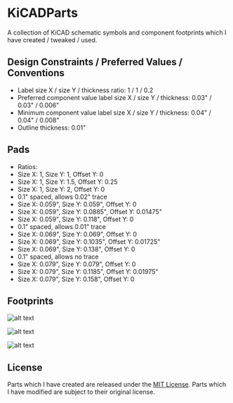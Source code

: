 KiCADParts
==========

A collection of KiCAD schematic symbols and component footprints which I have created / tweaked / used.

## Design Constraints / Preferred Values / Conventions

* Label size X / size Y / thickness ratio: 1 / 1 / 0.2
 * Preferred component value label size X / size Y / thickness: 0.03" / 0.03" / 0.006"
 * Minimum component value label size X / size Y / thickness: 0.04" / 0.04" / 0.008"
* Outline thickness: 0.01"

## Pads

* Ratios:
 * Size X: 1, Size Y: 1, Offset Y: 0
 * Size X: 1, Size Y: 1.5, Offset Y: 0.25
 * Size X: 1, Size Y: 2, Offset Y: 0
* 0.1" spaced, allows 0.02" trace
 * Size X: 0.059", Size Y: 0.059", Offset Y: 0
 * Size X: 0.059", Size Y: 0.0885", Offset Y: 0.01475"
 * Size X: 0.059", Size Y: 0.118", Offset Y: 0
* 0.1" spaced, allows 0.01" trace
 * Size X: 0.069", Size Y: 0.069", Offset Y: 0
 * Size X: 0.069", Size Y: 0.1035", Offset Y: 0.01725"
 * Size X: 0.069", Size Y: 0.138", Offset Y: 0
* 0.1" spaced, allows no trace
 * Size X: 0.079", Size Y: 0.079", Offset Y: 0
 * Size X: 0.079", Size Y: 0.1185", Offset Y: 0.01975"
 * Size X: 0.079", Size Y: 0.158", Offset Y: 0

## Footprints

![alt text](https://raw.github.com/pepaslabs/KiCADParts/master/github%20media/resistors_PL_mod.png "resistors_PL.mod")

![alt text](https://raw.github.com/pepaslabs/KiCADParts/master/github%20media/TO-220_PL_mod.png "TO-220_PL.mod")

![alt text](https://raw.github.com/pepaslabs/KiCADParts/master/github%20media/DIP_PL_mod.png "DIP_PL.mod")

## License

Parts which I have created are released under the [MIT License](http://opensource.org/licenses/MIT).  Parts which I have modified are subject to their original license.

